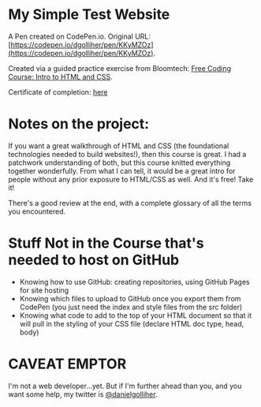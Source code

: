 # My Simple Test Website

A Pen created on CodePen.io. Original URL: [https://codepen.io/dgolliher/pen/KKyMZOz](https://codepen.io/dgolliher/pen/KKyMZOz).

Created via a guided practice exercise from Bloomtech: [Free Coding Course: Intro to HTML and CSS](https://learnworlds.bloomtech.com/course/beginning-your-coding-journey-html).

Certificate of completion: [here](/certificate-free-coding-course-intro-to-html-and-css-60b034e8cc3ba83f4f20f1e8.pdf)

# Notes on the project:

If you want a great walkthrough of HTML and CSS (the foundational technologies needed to build websites!), then this course is great. I had a patchwork understanding of both, but this course knitted everything together wonderfully. From what I can tell, it would be a great intro for people without any prior exposure to HTML/CSS as well. And it's free! Take it!

There's a good review at the end, with a complete glossary of all the terms you encountered. 

# Stuff Not in the Course that's needed to host on GitHub

- Knowing how to use GitHub: creating repositories, using GitHub Pages for site hosting
- Knowing which files to upload to GitHub once you export them from CodePen (you just need the index and style files from the src folder)
- Knowing what code to add to the top of your HTML document so that it will pull in the styling of your CSS file (declare HTML doc type, head, body)

# CAVEAT EMPTOR

I'm not a web developer...yet. But if I'm further ahead than you, and you want some help, my twitter is [@danielgolliher](https://twitter.com/danielgolliher).
